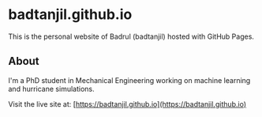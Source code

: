 # badtanjil.github.io

This is the personal website of Badrul (badtanjil) hosted with GitHub Pages.

## About
I'm a PhD student in Mechanical Engineering working on machine learning and hurricane simulations.

Visit the live site at: [https://badtanjil.github.io](https://badtanjil.github.io)
